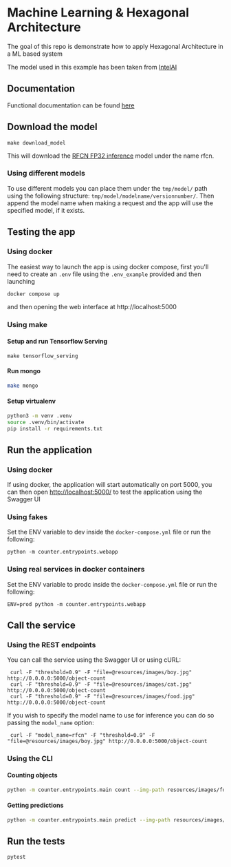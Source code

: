 # Machine Learning & Hexagonal Architecture

The goal of this repo is demonstrate how to apply Hexagonal Architecture in a ML based system

The model used in this example has been taken from
[IntelAI](https://github.com/IntelAI/models/blob/master/docs/object_detection/tensorflow_serving/Tutorial.md)

## Documentation

Functional documentation can be found [here](docs)

## Download the model

```
make download_model
```

This will download
the [RFCN FP32 inference](https://github.com/IntelAI/models/blob/master/benchmarks/object_detection/tensorflow/rfcn/inference/fp32/README.md)
model under the name rfcn.

### Using different models

To use different models you can place them under the `tmp/model/` path using the following structure:
`tmp/model/modelname/versionnumber/`. Then append the model name when making a request and the app will use the
specified model, if it exists.

## Testing the app

### Using docker

The easiest way to launch the app is using docker compose, first you'll need to create an `.env` file using
the `.env_example` provided and then launching

```bash
docker compose up
```

and then opening the web interface at http://localhost:5000

### Using make

#### Setup and run Tensorflow Serving

```
make tensorflow_serving
```

#### Run mongo

```bash
make mongo
```

#### Setup virtualenv

```bash
python3 -m venv .venv
source .venv/bin/activate
pip install -r requirements.txt
```

## Run the application

### Using docker

If using docker, the application will start automatically on port 5000, you can then open
[http://localhost:5000/](http://localhost:5000/) to test the application using the Swagger UI

### Using fakes

Set the ENV variable to dev inside the `docker-compose.yml` file or run the following:

```
python -m counter.entrypoints.webapp
```

### Using real services in docker containers

Set the ENV variable to prodc inside the `docker-compose.yml` file or run the following:

```
ENV=prod python -m counter.entrypoints.webapp
```

## Call the service

### Using the REST endpoints

You can call the service using the Swagger UI or using cURL:

```shell script
 curl -F "threshold=0.9" -F "file=@resources/images/boy.jpg" http://0.0.0.0:5000/object-count
 curl -F "threshold=0.9" -F "file=@resources/images/cat.jpg" http://0.0.0.0:5000/object-count
 curl -F "threshold=0.9" -F "file=@resources/images/food.jpg" http://0.0.0.0:5000/object-count
```

If you wish to specify the model name to use for inference you can do so passing the `model_name` option:

```shell script
 curl -F "model_name=rfcn" -F "threshold=0.9" -F "file=@resources/images/boy.jpg" http://0.0.0.0:5000/object-count
```

### Using the CLI

#### Counting objects

```bash
python -m counter.entrypoints.main count --img-path resources/images/food.jpg --threshold 0.9
```

#### Getting predictions

```bash
python -m counter.entrypoints.main predict --img-path resources/images/food.jpg --threshold 0.9
```

## Run the tests

```
pytest
```